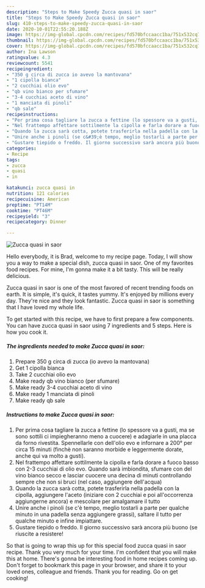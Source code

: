 ```yaml
---
description: "Steps to Make Speedy Zucca quasi in saor"
title: "Steps to Make Speedy Zucca quasi in saor"
slug: 410-steps-to-make-speedy-zucca-quasi-in-saor
date: 2020-10-01T22:55:20.188Z
image: https://img-global.cpcdn.com/recipes/fd570bfccaacc1ba/751x532cq70/zucca-quasi-in-saor-recipe-main-photo.jpg
thumbnail: https://img-global.cpcdn.com/recipes/fd570bfccaacc1ba/751x532cq70/zucca-quasi-in-saor-recipe-main-photo.jpg
cover: https://img-global.cpcdn.com/recipes/fd570bfccaacc1ba/751x532cq70/zucca-quasi-in-saor-recipe-main-photo.jpg
author: Ina Lawson
ratingvalue: 4.3
reviewcount: 5541
recipeingredient:
- "350 g circa di zucca io avevo la mantovana"
- "1 cipolla bianca"
- "2 cucchiai olio evo"
- "qb vino bianco per sfumare"
- "3-4 cucchiai aceto di vino"
- "1 manciata di pinoli"
- "qb sale"
recipeinstructions:
- "Per prima cosa tagliare la zucca a fettine (lo spessore va a gusti, ma se sono sottili ci impiegheranno meno a cuocere) e adagiarle in una placca da forno rivestita. Spennellarle con dell&#39;olio evo e infornare a 200° per circa 15 minuti (finchè non saranno morbide e leggermente dorate, anche qui va molto a gusti)."
- "Nel frattempo affettare sottilmente la cipolla e farla dorare a fuoco basso con 2-3 cucchiai di olio evo. Quando sarà imbiondita, sfumare con del vino bianco secco e lasciar cuocere una decina di minuti controllando sempre che non si bruci (nel caso, aggiungere dell&#39;acqua)"
- "Quando la zucca sarà cotta, potete trasferirla nella padella con la cipolla, aggiungere l&#39;aceto (iniziare con 2 cucchiai e poi all&#39;occorrenza aggiungerne ancora) e mescolare per amalgamare il tutto"
- "Unire anche i pinoli (se c&#39;è tempo, meglio tostarli a parte per qualche minuto in una padella senza aggiungere grassi), saltare il tutto per qualche minuto e infine impiattare."
- "Gustare tiepido o freddo. Il giorno successivo sarà ancora più buono (se riuscite a resistere!"
categories:
- Recipe
tags:
- zucca
- quasi
- in

katakunci: zucca quasi in 
nutrition: 121 calories
recipecuisine: American
preptime: "PT14M"
cooktime: "PT46M"
recipeyield: "3"
recipecategory: Dinner

---
```



![Zucca quasi in saor](https://img-global.cpcdn.com/recipes/fd570bfccaacc1ba/751x532cq70/zucca-quasi-in-saor-recipe-main-photo.jpg)

Hello everybody, it is Brad, welcome to my recipe page. Today, I will show you a way to make a special dish, zucca quasi in saor. One of my favorites food recipes. For mine, I'm gonna make it a bit tasty. This will be really delicious.



Zucca quasi in saor is one of the most favored of recent trending foods on earth. It is simple, it's quick, it tastes yummy. It's enjoyed by millions every day. They're nice and they look fantastic. Zucca quasi in saor is something that I have loved my whole life.


To get started with this recipe, we have to first prepare a few components. You can have zucca quasi in saor using 7 ingredients and 5 steps. Here is how you cook it.

<!--inarticleads1-->

##### The ingredients needed to make Zucca quasi in saor:

1. Prepare 350 g circa di zucca (io avevo la mantovana)
1. Get 1 cipolla bianca
1. Take 2 cucchiai olio evo
1. Make ready qb vino bianco (per sfumare)
1. Make ready 3-4 cucchiai aceto di vino
1. Make ready 1 manciata di pinoli
1. Make ready qb sale




<!--inarticleads2-->

##### Instructions to make Zucca quasi in saor:

1. Per prima cosa tagliare la zucca a fettine (lo spessore va a gusti, ma se sono sottili ci impiegheranno meno a cuocere) e adagiarle in una placca da forno rivestita. Spennellarle con dell&#39;olio evo e infornare a 200° per circa 15 minuti (finchè non saranno morbide e leggermente dorate, anche qui va molto a gusti).
1. Nel frattempo affettare sottilmente la cipolla e farla dorare a fuoco basso con 2-3 cucchiai di olio evo. Quando sarà imbiondita, sfumare con del vino bianco secco e lasciar cuocere una decina di minuti controllando sempre che non si bruci (nel caso, aggiungere dell&#39;acqua)
1. Quando la zucca sarà cotta, potete trasferirla nella padella con la cipolla, aggiungere l&#39;aceto (iniziare con 2 cucchiai e poi all&#39;occorrenza aggiungerne ancora) e mescolare per amalgamare il tutto
1. Unire anche i pinoli (se c&#39;è tempo, meglio tostarli a parte per qualche minuto in una padella senza aggiungere grassi), saltare il tutto per qualche minuto e infine impiattare.
1. Gustare tiepido o freddo. Il giorno successivo sarà ancora più buono (se riuscite a resistere!




So that is going to wrap this up for this special food zucca quasi in saor recipe. Thank you very much for your time. I'm confident that you will make this at home. There's gonna be interesting food in home recipes coming up. Don't forget to bookmark this page in your browser, and share it to your loved ones, colleague and friends. Thank you for reading. Go on get cooking!
